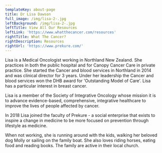 ```yaml
---
templateKey: about-page
title: Dr Lisa Dawson
full_image: /img/lisa-2-.jpg
leftBackground: /img/lisa-2-.jpg
leftTitle: View All Our Resources
leftLink: 'https://www.whatthecancer.com/resources'
rightTitle: What The Cancer?
rightDescription: Resources
rightUrl: 'https://www.prekure.com/'
---
```

Lisa is a Medical Oncologist working in Northland New Zealand. She practices in both the public hospital and for Canopy Cancer Care in private practice. She started the Cancer and blood services in Northland in 2014 and was clinical director for 3 years.   Under her leadership the Cancer and blood services won the DHB award for 'Outstanding Model of Care'. Lisa has a particular interest in breast cancer.

Lisa is a member of the Society of Integrative Oncology whose mission it is to advance evidence-based, comprehensive, integrative healthcare to improve the lives of people affected by cancer. 

In 2018 Lisa joined the faculty of Prekure - a social enterprise that exists to inspire a change in medicine to be more focused on prevention through lifestyle as medicine.

When not working, she is running around with the kids,  walking her beloved dog Molly or sailing on the family boat. She also loves riding horses, eating food and reading books. The family are active in their local church.
